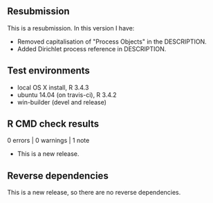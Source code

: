 ## Resubmission
This is a resubmission. In this version I have:

* Removed capitalisation of "Process Objects" in the DESCRIPTION.
* Added Dirichlet process reference in DESCRIPTION. 

## Test environments
* local OS X install, R 3.4.3
* ubuntu 14.04 (on travis-ci), R 3.4.2
* win-builder (devel and release)

## R CMD check results

0 errors | 0 warnings | 1 note

* This is a new release.

## Reverse dependencies

This is a new release, so there are no reverse dependencies.
